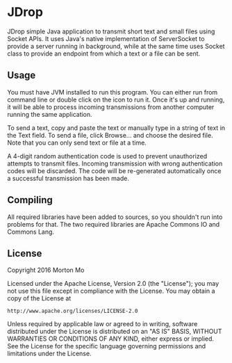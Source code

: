 # JDrop
JDrop simple Java application to transmit short text and small files using Socket APIs. It uses Java's native implementation of ServerSocket to provide a server running in background, while at the same time uses Socket class to provide an endpoint from which a text or a file can be sent.

## Usage
You must have JVM installed to run this program. You can either run from command line or double click on the icon to run it. Once it's up and running, it will be able to process incoming transmissions from another computer running the same application.

To send a text, copy and paste the text or manually type in a string of text in the Text field. To send a file, click Browse... and choose the desired file. Note that you can only send text or file at a time.

A 4-digit random authentication code is used to prevent unauthorized attempts to transmit files. Incoming transmission with wrong authentication codes will be discarded. The code will be re-generated automatically once a successful transmission has been made.

## Compiling
All required libraries have been added to sources, so you shouldn't run into problems for that. The two required libraries are Apache Commons IO and Commons Lang.

## License
Copyright 2016 Morton Mo

Licensed under the Apache License, Version 2.0 (the "License");
you may not use this file except in compliance with the License.
You may obtain a copy of the License at

    http://www.apache.org/licenses/LICENSE-2.0

Unless required by applicable law or agreed to in writing, software
distributed under the License is distributed on an "AS IS" BASIS,
WITHOUT WARRANTIES OR CONDITIONS OF ANY KIND, either express or implied.
See the License for the specific language governing permissions and
limitations under the License.
